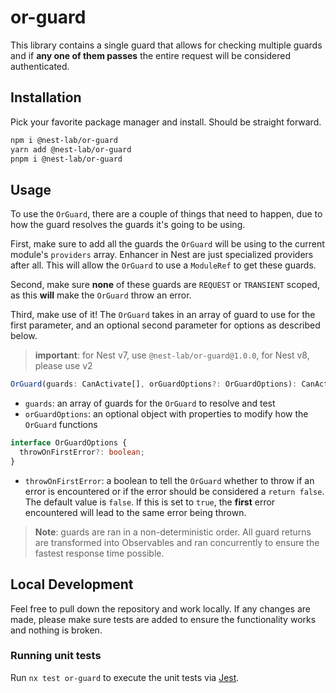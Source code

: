 # or-guard

This library contains a single guard that allows for checking multiple guards and if **any one of them passes** the entire request will be considered authenticated.

## Installation

Pick your favorite package manager and install. Should be straight forward.

```sh
npm i @nest-lab/or-guard
yarn add @nest-lab/or-guard
pnpm i @nest-lab/or-guard
```

## Usage

To use the `OrGuard`, there are a couple of things that need to happen, due to how the guard resolves the guards it's going to be using.

First, make sure to add all the guards the `OrGuard` will be using to the current module's `providers` array. Enhancer in Nest are just specialized providers after all. This will allow the `OrGuard` to use a `ModuleRef` to get these guards.

Second, make sure **none** of these guards are `REQUEST` or `TRANSIENT` scoped, as this **will** make the `OrGuard` throw an error.

Third, make use of it! The `OrGuard` takes in an array of guard to use for the first parameter, and an optional second parameter for options as described below.

> **important**: for Nest v7, use `@nest-lab/or-guard@1.0.0`, for Nest v8, please use v2

```ts
OrGuard(guards: CanActivate[], orGuardOptions?: OrGuardOptions): CanActivate
```

- `guards`: an array of guards for the `OrGuard` to resolve and test
- `orGuardOptions`: an optional object with properties to modify how the `OrGuard` functions

```ts
interface OrGuardOptions {
  throwOnFirstError?: boolean;
}
```

- `throwOnFirstError`: a boolean to tell the `OrGuard` whether to throw if an error is encountered or if the error should be considered a `return false`. The default value is `false`. If this is set to `true`, the **first** error encountered will lead to the same error being thrown.

> **Note**: guards are ran in a non-deterministic order. All guard returns are transformed into Observables and ran concurrently to ensure the fastest response time possible.

## Local Development

Feel free to pull down the repository and work locally. If any changes are made, please make sure tests are added to ensure the functionality works and nothing is broken.

### Running unit tests

Run `nx test or-guard` to execute the unit tests via [Jest](https://jestjs.io).
